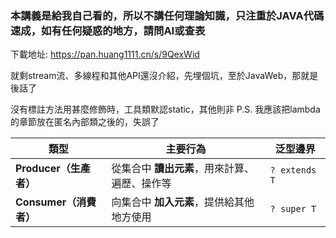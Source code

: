 ### 本講義是給我自己看的，所以不講任何理論知識，只注重於JAVA代碼速成，如有任何疑惑的地方，請問AI或查表
下載地址:
https://pan.huang1111.cn/s/9QexWid

就剩stream流、多線程和其他API還沒介紹，先埋個坑，至於JavaWeb，那就是後話了

沒有標註方法用甚麼修飾時，工具類默認static，其他則非
P.S. 我應該把lambda的章節放在匿名內部類之後的，失誤了

| 類型 | 主要行為 | 泛型邊界 |
|------|-----------|-----------|
| **Producer（生產者）** | 從集合中 **讀出元素**，用來計算、遍歷、操作等 | `? extends T` |
| **Consumer（消費者）** | 向集合中 **加入元素**，提供給其他地方使用 | `? super T` |
